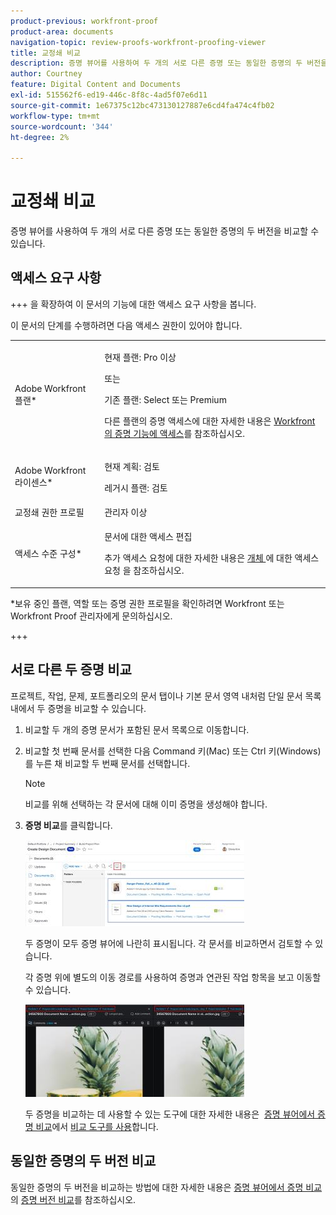 ```yaml
---
product-previous: workfront-proof
product-area: documents
navigation-topic: review-proofs-workfront-proofing-viewer
title: 교정쇄 비교
description: 증명 뷰어를 사용하여 두 개의 서로 다른 증명 또는 동일한 증명의 두 버전을 비교할 수 있습니다.
author: Courtney
feature: Digital Content and Documents
exl-id: 515562f6-ed19-446c-8f8c-4ad5f07e6d11
source-git-commit: 1e67375c12bc473130127887e6cd4fa474c4fb02
workflow-type: tm+mt
source-wordcount: '344'
ht-degree: 2%

---
```


# 교정쇄 비교

증명 뷰어를 사용하여 두 개의 서로 다른 증명 또는 동일한 증명의 두 버전을 비교할 수 있습니다.

## 액세스 요구 사항

+++ 을 확장하여 이 문서의 기능에 대한 액세스 요구 사항을 봅니다.

이 문서의 단계를 수행하려면 다음 액세스 권한이 있어야 합니다.

<table style="table-layout:auto"> 
 <col> 
 <col> 
 <tbody> 
  <tr> 
   <td role="rowheader">Adobe Workfront 플랜*</td> 
   <td> <p>현재 플랜: Pro 이상</p> <p>또는</p> <p>기존 플랜: Select 또는 Premium</p> <p>다른 플랜의 증명 액세스에 대한 자세한 내용은 <a href="/help/quicksilver/administration-and-setup/manage-workfront/configure-proofing/access-to-proofing-functionality.md" class="MCXref xref">Workfront의 증명 기능에 액세스</a>를 참조하십시오.</p> </td> 
  </tr> 
  <tr> 
   <td role="rowheader">Adobe Workfront 라이센스*</td> 
   <td> <p>현재 계획: 검토</p> <p>레거시 플랜: 검토</p> </td> 
  </tr> 
  <tr> 
   <td role="rowheader">교정쇄 권한 프로필 </td> 
   <td>관리자 이상</td> 
  </tr> 
  <tr> 
   <td role="rowheader">액세스 수준 구성*</td> 
   <td> <p>문서에 대한 액세스 편집</p> <p>추가 액세스 요청에 대한 자세한 내용은 <a href="../../../../workfront-basics/grant-and-request-access-to-objects/request-access.md" class="MCXref xref">개체 </a>에 대한 액세스 요청 을 참조하십시오.</p> </td> 
  </tr> 
 </tbody> 
</table>

&#42;보유 중인 플랜, 역할 또는 증명 권한 프로필을 확인하려면 Workfront 또는 Workfront Proof 관리자에게 문의하십시오.

+++

## 서로 다른 두 증명 비교

프로젝트, 작업, 문제, 포트폴리오의 문서 탭이나 기본 문서 영역 내처럼 단일 문서 목록 내에서 두 증명을 비교할 수 있습니다.

1. 비교할 두 개의 증명 문서가 포함된 문서 목록으로 이동합니다.
1. 비교할 첫 번째 문서를 선택한 다음 Command 키(Mac) 또는 Ctrl 키(Windows)를 누른 채 비교할 두 번째 문서를 선택합니다.

   >[!NOTE]
   >
   >비교를 위해 선택하는 각 문서에 대해 이미 증명을 생성해야 합니다.

1. **증명 비교**&#x200B;를 클릭합니다.

   <!--
   <p data-mc-conditions="QuicksilverOrClassic.Draft mode">If this button is not visible, ensure that two proofed documents are selected.</p>
   -->

   ![증명 비교](assets/compare-proofs-select-docs-350x138.jpg)

   두 증명이 모두 증명 뷰어에 나란히 표시됩니다. 각 문서를 비교하면서 검토할 수 있습니다.

   각 증명 위에 별도의 이동 경로를 사용하여 증명과 연관된 작업 항목을 보고 이동할 수 있습니다.

   ![증명 이동 경로 비교](assets/compare-proofs-breadcrumbs-350x148.jpg)

   두 증명을 비교하는 데 사용할 수 있는 도구에 대한 자세한 내용은  [증명 뷰어에서 증명 비교](../../../../workfront-proof/wp-work-proofsfiles/review-proofs-wpv/compare-proofs.md)에서 [비교 도구를 사용](../../../../workfront-proof/wp-work-proofsfiles/review-proofs-wpv/compare-proofs.md#using-compare-tools)합니다.

## 동일한 증명의 두 버전 비교

동일한 증명의 두 버전을 비교하는 방법에 대한 자세한 내용은 [증명 뷰어에서 증명 비교](../../../../workfront-proof/wp-work-proofsfiles/review-proofs-wpv/compare-proofs.md)의 [증명 버전 비교](../../../../workfront-proof/wp-work-proofsfiles/review-proofs-wpv/compare-proofs.md#comparing-proof-versions)를 참조하십시오.
